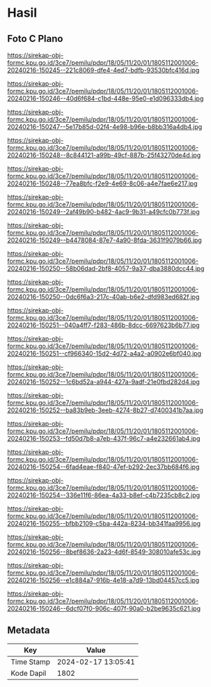 # Hasil

## Foto C Plano

https://sirekap-obj-formc.kpu.go.id/3ce7/pemilu/pdpr/18/05/11/20/01/1805112001006-20240216-150245--221c8069-dfe4-4ed7-bdfb-93530bfc416d.jpg

https://sirekap-obj-formc.kpu.go.id/3ce7/pemilu/pdpr/18/05/11/20/01/1805112001006-20240216-150246--40d6f684-c1bd-448e-95e0-e1d096333db4.jpg

https://sirekap-obj-formc.kpu.go.id/3ce7/pemilu/pdpr/18/05/11/20/01/1805112001006-20240216-150247--5e17b85d-02f4-4e98-b96e-b8bb316a4db4.jpg

https://sirekap-obj-formc.kpu.go.id/3ce7/pemilu/pdpr/18/05/11/20/01/1805112001006-20240216-150248--8c844121-a99b-49cf-887b-25f43270de4d.jpg

https://sirekap-obj-formc.kpu.go.id/3ce7/pemilu/pdpr/18/05/11/20/01/1805112001006-20240216-150248--77ea8bfc-f2e9-4e69-8c06-a4e7fae6e217.jpg

https://sirekap-obj-formc.kpu.go.id/3ce7/pemilu/pdpr/18/05/11/20/01/1805112001006-20240216-150249--2af49b90-b482-4ac9-9b31-a49cfc0b773f.jpg

https://sirekap-obj-formc.kpu.go.id/3ce7/pemilu/pdpr/18/05/11/20/01/1805112001006-20240216-150249--b4478084-87e7-4a90-8fda-3631f9079b66.jpg

https://sirekap-obj-formc.kpu.go.id/3ce7/pemilu/pdpr/18/05/11/20/01/1805112001006-20240216-150250--58b06dad-2bf8-4057-9a37-dba3880dcc44.jpg

https://sirekap-obj-formc.kpu.go.id/3ce7/pemilu/pdpr/18/05/11/20/01/1805112001006-20240216-150250--0dc6f6a3-217c-40ab-b6e2-dfd983ed682f.jpg

https://sirekap-obj-formc.kpu.go.id/3ce7/pemilu/pdpr/18/05/11/20/01/1805112001006-20240216-150251--040a4ff7-f283-486b-8dcc-6697623b6b77.jpg

https://sirekap-obj-formc.kpu.go.id/3ce7/pemilu/pdpr/18/05/11/20/01/1805112001006-20240216-150251--cf966340-15d2-4d72-a4a2-a0902e6bf040.jpg

https://sirekap-obj-formc.kpu.go.id/3ce7/pemilu/pdpr/18/05/11/20/01/1805112001006-20240216-150252--1c6bd52a-a944-427a-9adf-21e0fbd282d4.jpg

https://sirekap-obj-formc.kpu.go.id/3ce7/pemilu/pdpr/18/05/11/20/01/1805112001006-20240216-150252--ba83b9eb-3eeb-4274-8b27-d7400341b7aa.jpg

https://sirekap-obj-formc.kpu.go.id/3ce7/pemilu/pdpr/18/05/11/20/01/1805112001006-20240216-150253--fd50d7b8-a7eb-437f-96c7-a4e232661ab4.jpg

https://sirekap-obj-formc.kpu.go.id/3ce7/pemilu/pdpr/18/05/11/20/01/1805112001006-20240216-150254--6fad4eae-f840-47ef-b292-2ec37bb684f6.jpg

https://sirekap-obj-formc.kpu.go.id/3ce7/pemilu/pdpr/18/05/11/20/01/1805112001006-20240216-150254--336e11f6-86ea-4a33-b8ef-c4b7235cb8c2.jpg

https://sirekap-obj-formc.kpu.go.id/3ce7/pemilu/pdpr/18/05/11/20/01/1805112001006-20240216-150255--bfbb2109-c5ba-442a-8234-bb341faa9956.jpg

https://sirekap-obj-formc.kpu.go.id/3ce7/pemilu/pdpr/18/05/11/20/01/1805112001006-20240216-150256--8bef8636-2a23-4d6f-8549-308010afe53c.jpg

https://sirekap-obj-formc.kpu.go.id/3ce7/pemilu/pdpr/18/05/11/20/01/1805112001006-20240216-150256--e1c884a7-916b-4e18-a7d9-13bd04457cc5.jpg

https://sirekap-obj-formc.kpu.go.id/3ce7/pemilu/pdpr/18/05/11/20/01/1805112001006-20240216-150246--6dcf07f0-906c-407f-90a0-b2be9635c621.jpg


## Metadata

| Key        | Value               |
| ---------- | ------------------- |
| Time Stamp | 2024-02-17 13:05:41 |
| Kode Dapil | 1802                |



